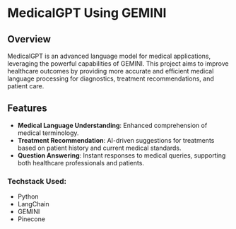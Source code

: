 # MedicalGPT Using GEMINI
## Overview
MedicalGPT is an advanced language model for medical applications, leveraging the powerful capabilities of GEMINI. This project aims to improve healthcare outcomes by providing more accurate and efficient medical language processing for diagnostics, treatment recommendations, and patient care.

## Features
- **Medical Language Understanding**: Enhanced comprehension of medical terminology.
- **Treatment Recommendation**: AI-driven suggestions for treatments based on patient history and current medical standards.
- **Question Answering**: Instant responses to medical queries, supporting both healthcare professionals and patients.

### Techstack Used:

- Python
- LangChain
- GEMINI
- Pinecone
